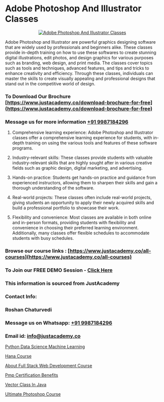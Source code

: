 # Adobe Photoshop And Illustrator Classes

<p align="center">
  <a href="https://justacademy.co/course-detail/photoshop-training">
    <img src="https://justacademy.co/storage2/course_image/1676637576_course_image.webp" alt="Adobe Photoshop And Illustrator Classes">
  </a>
</p>


Adobe Photoshop and Illustrator are powerful graphics designing software that are widely used by professionals and beginners alike. These classes provide in-depth training on how to use these softwares to create stunning digital illustrations, edit photos, and design graphics for various purposes such as branding, web design, and print media. The classes cover topics such as tools and techniques, advanced features, and tips and tricks to enhance creativity and efficiency. Through these classes, individuals can master the skills to create visually appealing and professional designs that stand out in the competitive world of design. 
### To Download Our Brochure [https://www.justacademy.co/download-brochure-for-free](https://www.justacademy.co/download-brochure-for-free)
### Message us for more information [+91 9987184296](https://api.whatsapp.com/send?phone=919987184296)
1) Comprehensive learning experience: Adobe Photoshop and Illustrator classes offer a comprehensive learning experience for students, with in-depth training on using the various tools and features of these software programs.

2) Industry-relevant skills: These classes provide students with valuable industry-relevant skills that are highly sought after in various creative fields such as graphic design, digital marketing, and advertising.

3) Hands-on practice: Students get hands-on practice and guidance from experienced instructors, allowing them to sharpen their skills and gain a thorough understanding of the software.

4) Real-world projects: These classes often include real-world projects, giving students an opportunity to apply their newly acquired skills and build a professional portfolio to showcase their work.

5) Flexibility and convenience: Most classes are available in both online and in-person formats, providing students with flexibility and convenience in choosing their preferred learning environment. Additionally, many classes offer flexible schedules to accommodate students with busy schedules.

### Browse our course links : [https://www.justacademy.co/all-courses](https://www.justacademy.co/all-courses) 
### To Join our FREE DEMO Session - [Click Here](https://www.justacademy.co/register-for-course-demo)


### This information is sourced from JustAcademy
### Contact Info:
### Roshan Chaturvedi
### Message us on Whatsapp: [+91 9987184296](https://api.whatsapp.com/send?phone=919987184296)
### Email id: [info@justacademy.co](mailto:info@justacademy.co)
                
[Python Data Science Machine Learning](https://www.linkedin.com/pulse/python-data-science-machine-learning-justacademy-brisbane-x6hie?trackingId=Q6L0%2FolhJY4rflPgUXqBNQ%3D%3D&lipi=urn%3Ali%3Apage%3Ad_flagship3_company_admin%3Bvio13MbtTumTY%2Fh1upXELA%3D%3D)

[Hana Course](https://www.linkedin.com/pulse/hana-course-justacademy-bay-area-gn4tc/)

[About Full Stack Web Development Course](https://medium.com/@akanshapatil/about-full-stack-web-development-course-84e89c8216a7)

[Pmp Certification Benefits](https://medium.com/@prempja40/pmp-certification-benefits-6af17514ff7c)

[Vector Class In Java](https://justacademyin.github.io/justacademy/vector-class-in-java)

[Ultimate Photoshop Course](https://justacademyin.github.io/justacademy/ultimate-photoshop-course)

